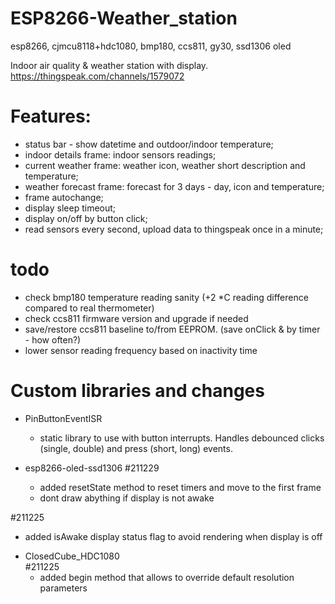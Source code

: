 # ESP8266-Weather_station
esp8266, cjmcu8118+hdc1080, bmp180, ccs811, gy30, ssd1306 oled

 Indoor air quality & weather station with display.
 https://thingspeak.com/channels/1579072
 
# Features:
  - status bar - show datetime and outdoor/indoor temperature;
  - indoor details frame: indoor sensors readings;
  - current weather frame: weather icon, weather short description and temperature;
  - weather forecast frame: forecast for 3 days - day, icon and temperature;
  - frame autochange;
  - display sleep timeout;
  - display on/off by button click;
  - read sensors every second, upload data to thingspeak once in a minute;

# todo
  - check bmp180 temperature reading sanity (+2 *C reading difference compared to real thermometer)
  - check ccs811 firmware version and upgrade if needed
  - save/restore ccs811 baseline to/from EEPROM. (save onClick & by timer - how often?)
  - lower sensor reading frequency based on inactivity time
  
# Custom libraries and changes 
 * PinButtonEventISR
   - static library to use with button interrupts. Handles debounced clicks (single, double) and press (short, long) events.
   
 * esp8266-oled-ssd1306
  #211229
   - added resetState method to reset timers and move to the first frame
   - dont draw abything if display is not awake
   
  #211225
   - added isAwake display status flag to avoid rendering when display is off
 
 * ClosedCube_HDC1080  
  #211225
   - added begin method that allows to override default resolution parameters

